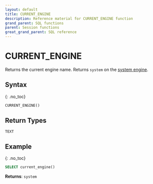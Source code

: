 ```yaml
---
layout: default
title: CURRENT_ENGINE
description: Reference material for CURRENT_ENGINE function
grand_parent: SQL functions
parent: Session functions
great_grand_parent: SQL reference
---
```


# CURRENT_ENGINE

Returns the current engine name.
Returns `system` on the [system engine](../../../Guides/operate-engines/system-engine.md).

## Syntax
{: .no_toc}

```sql
CURRENT_ENGINE()
```

## Return Types
`TEXT`

## Example
{: .no_toc}

```sql
SELECT current_engine()
```

**Returns**: `system`